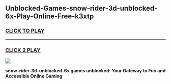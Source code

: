
## Unblocked-Games-snow-rider-3d-unblocked-6x-Play-Online-Free-k3xtp
<h3>
<a href="https://premium76.site?title=snow-rider-3d-unblocked-6x&ref=26A">CLICK TO PLAY</a></h3>
<hr>

<h3>
<a href="https://premium76.site?title=snow-rider-3d-unblocked-6x&ref=26A">CLICK 2 PLAY</a>
  
</h3>

<a href="https://premium76.site?title=snow-rider-3d-unblocked-6x&ref=26A"><img src="https://clearcache.store/games.png"></a>


**snow-rider-3d-unblocked-6x games unblocked: Your Gateway to Fun and Accessible Online Gaming**
